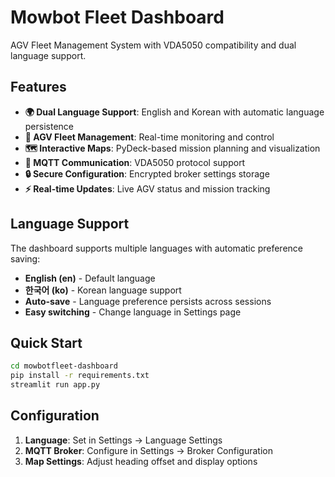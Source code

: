 # Mowbot Fleet Dashboard

AGV Fleet Management System with VDA5050 compatibility and dual language support.

## Features

- **🌍 Dual Language Support**: English and Korean with automatic language persistence
- **🤖 AGV Fleet Management**: Real-time monitoring and control
- **🗺️ Interactive Maps**: PyDeck-based mission planning and visualization
- **📡 MQTT Communication**: VDA5050 protocol support
- **🔒 Secure Configuration**: Encrypted broker settings storage
- **⚡ Real-time Updates**: Live AGV status and mission tracking

## Language Support

The dashboard supports multiple languages with automatic preference saving:

- **English (en)** - Default language
- **한국어 (ko)** - Korean language support
- **Auto-save** - Language preference persists across sessions
- **Easy switching** - Change language in Settings page

## Quick Start

```bash
cd mowbotfleet-dashboard
pip install -r requirements.txt
streamlit run app.py
```

## Configuration

1. **Language**: Set in Settings → Language Settings
2. **MQTT Broker**: Configure in Settings → Broker Configuration  
3. **Map Settings**: Adjust heading offset and display options
